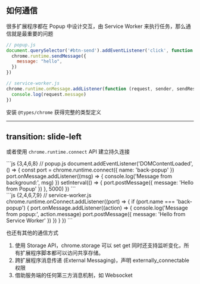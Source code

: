 ## 如何通信

很多扩展程序都在 Popup 中设计交互，由 Service Worker 来执行任务，那么通信就是最重要的问题

```js {2,4}
// popup.js
document.querySelector('#btn-send').addEventListener('click', function () {
  chrome.runtime.sendMessage({
    message: "hello",
  })
})
```

```js {1,3}
// service-worker.js
chrome.runtime.onMessage.addListener(function (request, sender, sendResponse) {
  console.log(request.message)
})
```

安装 `@types/chrome` 获得完整的类型定义

---
transition: slide-left
---

或者使用 `chrome.runtime.connect` API 建立持久连接

<div class="flex items-start justify-between gap-8">

<div class="flex-1">
```js {3,4,6,8}
// popup.js
document.addEventListener('DOMContentLoaded', () => {
  const port = chrome.runtime.connect({ name: 'back-popup' })
  port.onMessage.addListener((msg) => {
    console.log('Message from background:', msg)
  })
  setInterval(() => {
    port.postMessage({ message: 'Hello from Popup' })
  }, 5000)
})
```
</div>

<div class="flex-1">
```js {2,4,6,7,9}
// service-worker.js
chrome.runtime.onConnect.addListener((port) => {
  if (port.name === 'back-popup') {
    port.onMessage.addListener((action) => {
      console.log('Message from popup:', action.message)
      port.postMessage({ message: 'Hello from Service Worker' })
    })
  }
})
```
</div>

</div>

也还有其他的通信方式

1. 使用 Storage API，chrome.storage 可以 set get 同时还支持监听变化，所有扩展程序脚本都可以访问共享存储。
2. 跨扩展程序消息传递 (External Messaging)，声明 externally_connectable 权限
3. 借助服务端的任何第三方消息机制，如 Websocket 

